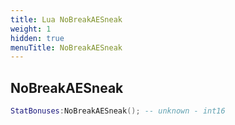 ```yaml
---
title: Lua NoBreakAESneak
weight: 1
hidden: true
menuTitle: NoBreakAESneak
---
```

## NoBreakAESneak
```lua
StatBonuses:NoBreakAESneak(); -- unknown - int16
```
